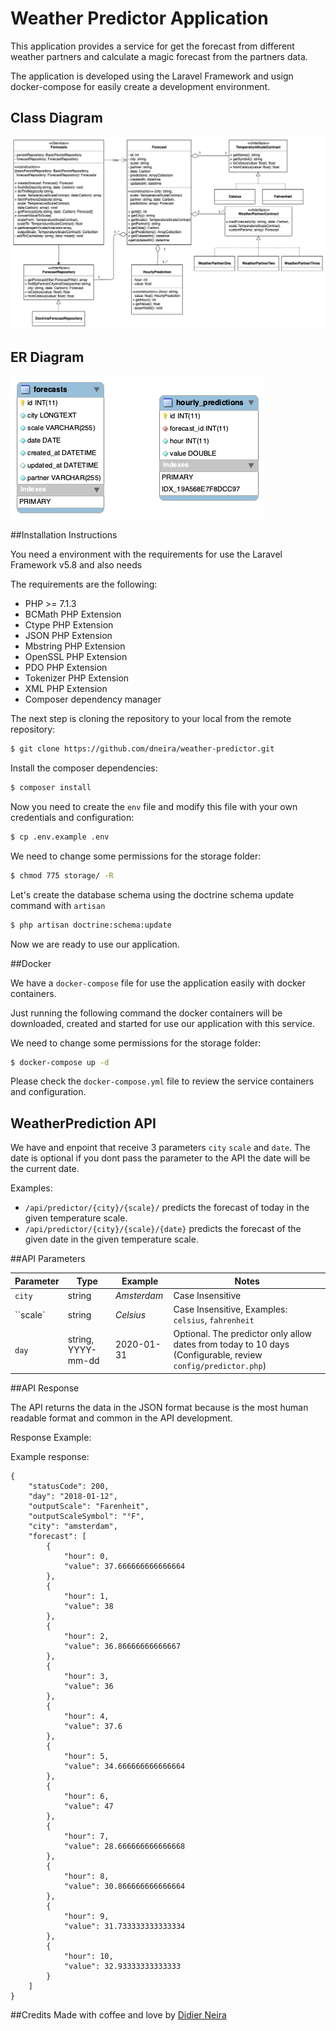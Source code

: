 
# Weather Predictor Application

This application provides a service for get the forecast from different weather partners and calculate a magic forecast from the partners data.

The application is developed using the Laravel Framework and usign docker-compose for easily create a development environment.

## Class Diagram
![Class Diagram](WeatherPredictor.png)

## ER Diagram
![ER Diagram](ER.png)

##Installation Instructions

You need a environment with the requirements for use the Laravel Framework v5.8 and also needs

The requirements are the following:

* PHP >= 7.1.3
* BCMath PHP Extension
* Ctype PHP Extension
* JSON PHP Extension
* Mbstring PHP Extension
* OpenSSL PHP Extension
* PDO PHP Extension
* Tokenizer PHP Extension
* XML PHP Extension
* Composer dependency manager


The next step is cloning the repository to your local from the remote repository:

```sh 
$ git clone https://github.com/dneira/weather-predictor.git
``` 

Install the composer dependencies:

```sh 
$ composer install
``` 

Now you need to create the `env` file and modify this file with your own credentials and configuration:

```sh 
$ cp .env.example .env
``` 

We need to change some permissions for the storage folder:

```sh 
$ chmod 775 storage/ -R
``` 


Let's create the database schema using the doctrine schema update command with `artisan`

```sh 
$ php artisan doctrine:schema:update
``` 

Now we are ready to use our application.

##Docker

We have a  ``docker-compose`` file for use the application easily with docker containers.

Just running the following command the docker containers will be downloaded, created and started for use our application with this service.

We need to change some permissions for the storage folder:

```sh 
$ docker-compose up -d
``` 

Please check the ```docker-compose.yml``` file to review the service containers and configuration.

## WeatherPrediction API

We have and enpoint that receive 3 parameters ```city``` ``scale`` and ``date``. The date is optional if you dont pass the parameter to the API the date will be the current date.

Examples: 

* `/api/predictor/{city}/{scale}/` predicts the forecast of today in the given temperature scale.
* `/api/predictor/{city}/{scale}/{date}` predicts the forecast of the given date in the given temperature scale.

##API Parameters

| Parameter | Type | Example | Notes |
| --------- | ---- | ------- | ----- |
| ``city``  | string | *Amsterdam* | Case Insensitive|
| ``scale`  | string | *Celsius* | Case Insensitive, Examples: ``celsius``, ``fahrenheit``|
| ``day``  | string, YYYY-mm-dd | 2020-01-31 | Optional. The predictor only allow dates from today to 10 days (Configurable, review ``config/predictor.php``) |

##API Response

The API returns the data in the JSON format because is the most human readable format and common in the API development.

Response Example:

Example response:
```
{
    "statusCode": 200,
    "day": "2018-01-12",
    "outputScale": "Farenheit",
    "outputScaleSymbol": "°F",
    "city": "amsterdam",
    "forecast": [
        {
            "hour": 0,
            "value": 37.666666666666664
        },
        {
            "hour": 1,
            "value": 38
        },
        {
            "hour": 2,
            "value": 36.86666666666667
        },
        {
            "hour": 3,
            "value": 36
        },
        {
            "hour": 4,
            "value": 37.6
        },
        {
            "hour": 5,
            "value": 34.666666666666664
        },
        {
            "hour": 6,
            "value": 47
        },
        {
            "hour": 7,
            "value": 28.666666666666668
        },
        {
            "hour": 8,
            "value": 30.866666666666664
        },
        {
            "hour": 9,
            "value": 31.733333333333334
        },
        {
            "hour": 10,
            "value": 32.93333333333333
        }
    ]
}
```
##Credits
Made with coffee and love by [Didier Neira](http://github.com/dneira)




